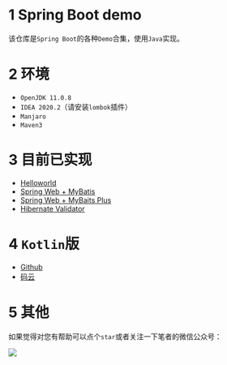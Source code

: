 # 1 Spring Boot demo

该仓库是`Spring Boot`的各种`Demo`合集，使用`Java`实现。

# 2 环境

- `OpenJDK 11.0.8`
- `IDEA 2020.2`（请安装`lombok`插件）
- `Manjaro`
- `Maven3`

# 3 目前已实现

- [Helloworld](https://github.com/2293736867/SpringBootDemoJava/tree/master/DemoHelloworld)
- [Spring Web + MyBatis](https://github.com/2293736867/SpringBootDemoJava/tree/master/WebWithMyBatis)
- [Spring Web + MyBaits Plus](https://github.com/2293736867/SpringBootDemoJava/tree/master/WebWithMyBatisPlus)
- [Hibernate Validator](https://github.com/2293736867/SpringBootDemoJava/tree/master/HibernateValidator)

# 4 `Kotlin`版

- [Github](https://github.com/2293736867/SpringBootDemoKotlin)
- [码云](https://gitee.com/u6b7b5fc3/SpringBootDemoKotlin)


# 5 其他

如果觉得对您有帮助可以点个`star`或者关注一下笔者的微信公众号：

![](https://img-blog.csdnimg.cn/20200806194605566.gif)
